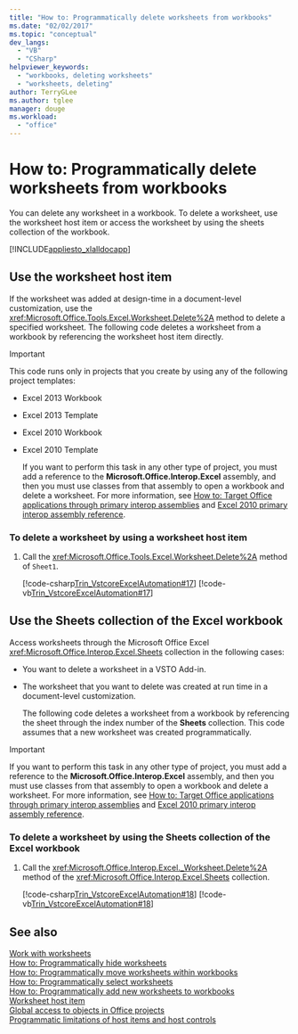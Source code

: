 ```yaml
---
title: "How to: Programmatically delete worksheets from workbooks"
ms.date: "02/02/2017"
ms.topic: "conceptual"
dev_langs: 
  - "VB"
  - "CSharp"
helpviewer_keywords: 
  - "workbooks, deleting worksheets"
  - "worksheets, deleting"
author: TerryGLee
ms.author: tglee
manager: douge
ms.workload: 
  - "office"
---
```

# How to: Programmatically delete worksheets from workbooks
  You can delete any worksheet in a workbook. To delete a worksheet, use the worksheet host item or access the worksheet by using the sheets collection of the workbook.  
  
 [!INCLUDE[appliesto_xlalldocapp](../vsto/includes/appliesto-xlalldocapp-md.md)]  
  
## Use the worksheet host item  
 If the worksheet was added at design-time in a document-level customization, use the <xref:Microsoft.Office.Tools.Excel.Worksheet.Delete%2A> method to delete a specified worksheet. The following code deletes a worksheet from a workbook by referencing the worksheet host item directly.  
  
> [!IMPORTANT]
>  This code runs only in projects that you create by using any of the following project templates:  
> 
> - Excel 2013 Workbook  
> - Excel 2013 Template  
> - Excel 2010 Workbook  
> - Excel 2010 Template  
> 
>   If you want to perform this task in any other type of project, you must add a reference to the **Microsoft.Office.Interop.Excel** assembly, and then you must use classes from that assembly to open a workbook and delete a worksheet. For more information, see [How to: Target Office applications through primary interop assemblies](../vsto/how-to-target-office-applications-through-primary-interop-assemblies.md) and [Excel 2010 primary interop assembly reference](http://go.microsoft.com/fwlink/?LinkId=189585).  
  
### To delete a worksheet by using a worksheet host item  
  
1.  Call the <xref:Microsoft.Office.Tools.Excel.Worksheet.Delete%2A> method of `Sheet1`.  
  
     [!code-csharp[Trin_VstcoreExcelAutomation#17](../vsto/codesnippet/CSharp/Trin_VstcoreExcelAutomationCS/Sheet1.cs#17)]
     [!code-vb[Trin_VstcoreExcelAutomation#17](../vsto/codesnippet/VisualBasic/Trin_VstcoreExcelAutomation/Sheet1.vb#17)]  
  
## Use the Sheets collection of the Excel workbook  
 Access worksheets through the Microsoft Office Excel <xref:Microsoft.Office.Interop.Excel.Sheets> collection in the following cases:  
  
- You want to delete a worksheet in a VSTO Add-in.  
  
- The worksheet that you want to delete was created at run time in a document-level customization.  
  
  The following code deletes a worksheet from a workbook by referencing the sheet through the index number of the **Sheets** collection. This code assumes that a new worksheet was created programmatically.  
  
> [!IMPORTANT]  
>  If you want to perform this task in any other type of project, you must add a reference to the **Microsoft.Office.Interop.Excel** assembly, and then you must use classes from that assembly to open a workbook and delete a worksheet. For more information, see [How to: Target Office applications through primary interop assemblies](../vsto/how-to-target-office-applications-through-primary-interop-assemblies.md) and [Excel 2010 primary interop assembly reference](http://go.microsoft.com/fwlink/?LinkId=189585).  
  
### To delete a worksheet by using the Sheets collection of the Excel workbook  
  
1.  Call the <xref:Microsoft.Office.Interop.Excel._Worksheet.Delete%2A> method of the <xref:Microsoft.Office.Interop.Excel.Sheets> collection.  
  
     [!code-csharp[Trin_VstcoreExcelAutomation#18](../vsto/codesnippet/CSharp/Trin_VstcoreExcelAutomationCS/Sheet1.cs#18)]
     [!code-vb[Trin_VstcoreExcelAutomation#18](../vsto/codesnippet/VisualBasic/Trin_VstcoreExcelAutomation/Sheet1.vb#18)]  
  
## See also  
 [Work with worksheets](../vsto/working-with-worksheets.md)   
 [How to: Programmatically hide worksheets](../vsto/how-to-programmatically-hide-worksheets.md)   
 [How to: Programmatically move worksheets within workbooks](../vsto/how-to-programmatically-move-worksheets-within-workbooks.md)   
 [How to: Programmatically select worksheets](../vsto/how-to-programmatically-select-worksheets.md)   
 [How to: Programmatically add new worksheets to workbooks](../vsto/how-to-programmatically-add-new-worksheets-to-workbooks.md)   
 [Worksheet host item](../vsto/worksheet-host-item.md)   
 [Global access to objects in Office projects](../vsto/global-access-to-objects-in-office-projects.md)   
 [Programmatic limitations of host items and host controls](../vsto/programmatic-limitations-of-host-items-and-host-controls.md)  
